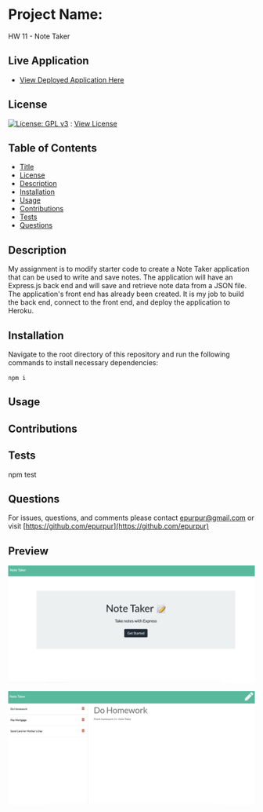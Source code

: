 
  # Project Name:

  HW 11 - Note Taker
  
  ## Live Application
  
  - [View Deployed Application Here](https://immense-brushlands-28797.herokuapp.com/)

  ## License

  [![License: GPL v3](https://img.shields.io/badge/License-GPLv3-blue.svg)](https://www.gnu.org/licenses/gpl-3.0) : [View License](https://www.gnu.org/licenses/gpl-3.0)

  ## Table of Contents

  - [Title](#Project-Name)
  - [License](#License)
  - [Description](#Description)
  - [Installation](#Installation)
  - [Usage](#Usage)
  - [Contributions](#Contributions)
  - [Tests](#Tests)
  - [Questions](#Questions)

  ## Description

  My assignment is to modify starter code to create a Note Taker application that can be used to write and save notes. The application will have an Express.js back end and will save and retrieve note data from a JSON file. The application's front end has already been created. It is my job to build the back end, connect to the front end, and deploy the application to Heroku.

  ## Installation

  Navigate to the root directory of this repository and run the following commands to install necessary dependencies:

    npm i

  ## Usage

  

  ## Contributions 

  

  ## Tests 

  npm test

  ## Questions 

  For issues, questions, and comments please contact epurpur@gmail.com or visit [https://github.com/epurpur](https://github.com/epurpur) 
  
  ## Preview
  
  ![](./public/assets/images/NotetakerHome.png)
  
  ![](./public/assets/images/NotetakerNotes.png)
  
